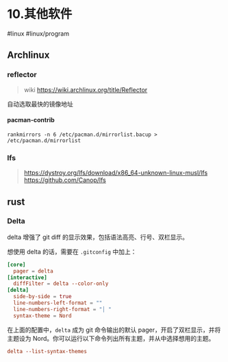 # 10.其他软件

#linux #linux/program 

## Archlinux

### reflector

> wiki https://wiki.archlinux.org/title/Reflector

自动选取最快的镜像地址

#### pacman-contrib

`rankmirrors -n 6 /etc/pacman.d/mirrorlist.bacup > /etc/pacman.d/mirrorlist`

### lfs

> https://dystroy.org/lfs/download/x86_64-unknown-linux-musl/lfs
> https://github.com/Canop/lfs

## rust

### **Delta**

delta 增强了 git diff 的显示效果，包括语法高亮、行号、双栏显示。

想使用 delta 的话，需要在 `.gitconfig` 中加上：

```conf
[core]
  pager = delta
[interactive]
  diffFilter = delta --color-only
[delta]
  side-by-side = true
  line-numbers-left-format = ""
  line-numbers-right-format = "│ "
  syntax-theme = Nord
```

在上面的配置中，`delta` 成为 git 命令输出的默认 pager，开启了双栏显示，并将主题设为 Nord。你可以运行以下命令列出所有主题，并从中选择想用的主题。

```conf
delta --list-syntax-themes
```